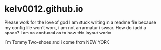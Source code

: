 # kelv0012.github.io
Please work for the love of god
I am stuck writing in a readme file because my config file won´t work, i am not an armatur i swear.
How do i add a space?
I am so confused as to how this layout works


I´m Tommy Two-shoes and i come from NEW YORK

